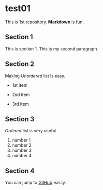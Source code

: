 # test01
 
This is 1st repository.
**Markdown** is fun.

## Section 1
This is section 1.
This is my second paragraph.

## Section 2
Making *Unordered* list is easy.

- 1st item
+ 2nd item
* 3rd item

## Section 3
*Ordered* list is very useful.

1. number 1
2. number 2
2. number 3
4. number 4

## Section 4

You can jump to [GitHub](https://github.com) easily.

